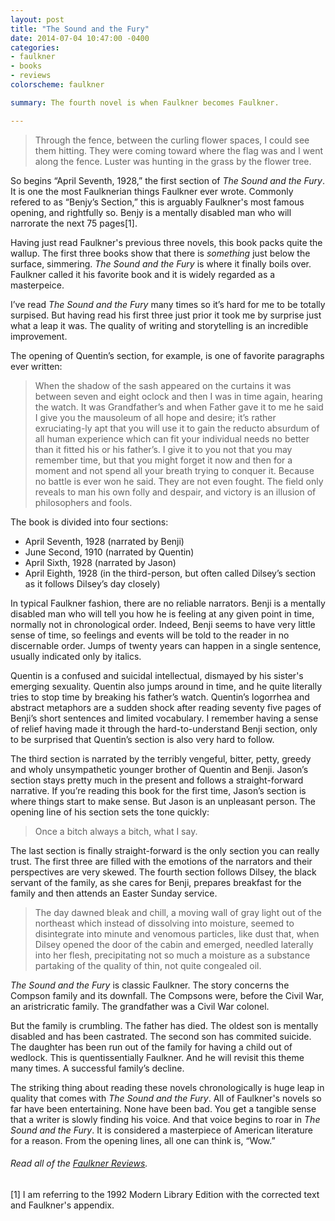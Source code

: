 ```yaml
---
layout: post
title: "The Sound and the Fury"
date: 2014-07-04 10:47:00 -0400
categories:
- faulkner
- books
- reviews
colorscheme: faulkner

summary: The fourth novel is when Faulkner becomes Faulkner.

---
```


> Through the fence, between the curling flower spaces, I could see them hitting. They were coming toward where the flag was and I went along the fence. Luster was hunting in the grass by the flower tree.

So begins &ldquo;April Seventh, 1928,&rdquo; the first section of *The Sound and the Fury*. It is one the most Faulknerian things Faulkner ever wrote. Commonly refered to as &ldquo;Benjy&rsquo;s Section,&rdquo; this is arguably Faulkner's most famous opening, and rightfully so. Benjy is a mentally disabled man who will narrorate the next 75 pages[1]. 

Having just read Faulkner's previous three novels, this book packs quite the wallup. The first three books show that there is *something* just below the surface, simmering. *The Sound and the Fury* is where it finally boils over. Faulkner called it his favorite book and it is widely regarded as a masterpeice.

I&rsquo;ve read *The Sound and the Fury* many times so it&rsquo;s hard for me to be totally surpised. But having read his first three just prior it took me by surprise just what a leap it was. The quality of writing and storytelling is an incredible improvement.

The opening of Quentin&rsquo;s section, for example, is one of favorite paragraphs ever written: 

> When the shadow of the sash appeared on the curtains it was between seven and eight oclock and then I was in time again, hearing the watch. It was Grandfather&rsquo;s and when Father gave it to me he said I give you the mausoleum of all hope and desire; it&rsquo;s rather exruciating-ly apt that you will use it to gain the reducto absurdum of all human experience which can fit your individual needs no better than it fitted his or his father&rsquo;s. I give it to you not that you may remember time, but that you might forget it now and then for a moment and not spend all your breath trying to conquer it. Because no battle is ever won he said. They are not even fought. The field only reveals to man his own folly and despair, and victory is an illusion of philosophers and fools.

The book is divided into four sections:

* April Seventh, 1928 (narrated by Benji)
* June Second, 1910 (narrated by Quentin)
* April Sixth, 1928 (narrated by Jason)
* April Eighth, 1928 (in the third-person, but often called Dilsey&rsquo;s section as it follows Dilsey&rsquo;s day closely)

In typical Faulkner fashion, there are no reliable narrators. Benji is a mentally disabled man who will tell you how he is feeling at any given point in time, normally not in chronological order. Indeed, Benji seems to have very little sense of time, so feelings and events will be told to the reader in no discernable order. Jumps of twenty years can happen in a single sentence, usually indicated only by italics.

Quentin is a confused and suicidal intellectual, dismayed by his sister's emerging sexuality. Quentin also jumps around in time, and he quite literally tries to stop time by breaking his father&rsquo;s watch. Quentin&rsquo;s logorrhea and abstract metaphors are a sudden shock after reading seventy five pages of Benji&rsquo;s short sentences and limited vocabulary. I remember having a sense of relief having made it through the hard-to-understand Benji section, only to be surprised that Quentin&rsquo;s section is also very hard to follow.

The third section is narrated by the terribly vengeful, bitter, petty, greedy and wholy unsympathetic younger brother of Quentin and Benji. Jason&rsquo;s section stays pretty much in the present and follows a straight-forward narrative. If you&rsquo;re reading this book for the first time, Jason&rsquo;s section is where things start to make sense. But Jason is an unpleasant person. The opening line of his section sets the tone quickly:

> Once a bitch always a bitch, what I say.

The last section is finally straight-forward is the only section you can really trust. The first three are filled with the emotions of the narrators and their perspectives are very skewed. The fourth section follows Dilsey, the black servant of the family, as she cares for Benji, prepares breakfast for the family and then attends an Easter Sunday service.

> The day dawned bleak and chill, a moving wall of gray light out of the northeast which instead of dissolving into moisture, seemed to disintegrate into minute and venomous particles, like dust that, when Dilsey opened the door of the cabin and emerged, needled laterally into her flesh, precipitating not so much a moisture as a substance partaking of the quality of thin, not quite congealed oil.

*The Sound and the Fury* is classic Faulkner. The story concerns the Compson family and its downfall. The Compsons were, before the Civil War, an aristricratic family. The grandfather was a Civil War colonel.

But the family is crumbling. The father has died. The oldest son is mentally disabled and has been castrated. The second son has commited suicide. The daughter has been run out of the family for having a child out of wedlock. This is quentissentially Faulkner. And he will revisit this theme many times. A successful family&rsquo;s decline.

The striking thing about reading these novels chronologically is huge leap in quality that comes with *The Sound and the Fury*. All of Faulkner's novels so far have been entertaining. None have been bad. You get a tangible sense that a writer is slowly finding his voice. And that voice begins to roar in *The Sound and the Fury*. It is considered a masterpiece of American literature for a reason. From the opening lines, all one can think is, &ldquo;Wow.&rdquo;

<h6 class="archive">Read all of the <a href="/faulkner/">Faulkner Reviews</a>.</h6> 

[1] I am referring to the 1992 Modern Library Edition with the corrected text and Faulkner's appendix.